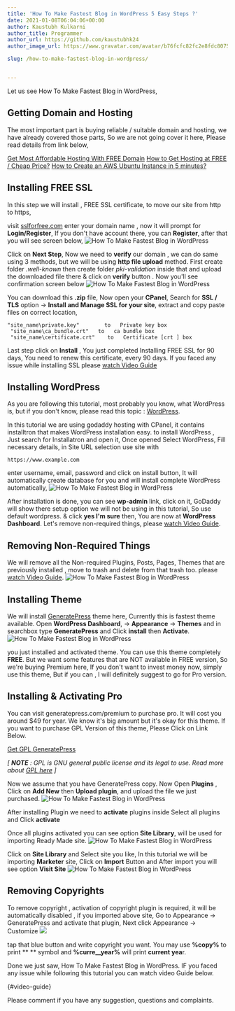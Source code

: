 ```yaml
---
title: 'How To Make Fastest Blog in WordPress 5 Easy Steps ?'
date: 2021-01-08T06:04:06+00:00
author: Kaustubh Kulkarni
author_title: Programmer
author_url: https://github.com/kaustubhk24
author_image_url: https://www.gravatar.com/avatar/b76fcfc82fc2e8fdc8075636f1735f61?s=200

slug: /how-to-make-fastest-blog-in-wordpress/


---
```

 

Let us see How To Make Fastest Blog in WordPress,

## Getting Domain and Hosting

The most important part is buying reliable / suitable domain and hosting, we have already covered those parts, So we are not going cover it here, Please read details from link below,

[Get Most Affordable Hosting With FREE Domain](https://blog.kaustubh.codes/get-most-affordable-hosting-with-free-domain/)
[How to Get Hosting at FREE / Cheap Price?](https://blog.kaustubh.codes/how-to-get-hosting-at-free-cheap-price/)
[How to Create an AWS Ubuntu Instance in 5 minutes?](https://blog.kaustubh.codes/how-to-create-an-aws-ubuntu-instance-in-5-minutes/)

## Installing FREE SSL

In this step we will install , FREE SSL certificate, to move our site from http to https, 

visit [sslforfree.com](https://www.sslforfree.com/) enter your domain name , now it will prompt for **Login/Register**, If you don't have account there, you can **Register**, after that you will see screen below,
![How To Make Fastest Blog in WordPress](https://www.kaustubh.codes/imgs/wp-content/uploads/2021/01/image-18.png) 

Click on **Next Step**, Now we need to **verify** our domain , we can do same using 3 methods, but we will be using **http file upload** method. First create folder _.well-known_ then create folder _pki-validation_ inside that and upload the downloaded file there & click on **verify** button . Now you'll see confirmation screen below
![How To Make Fastest Blog in WordPress](https://www.kaustubh.codes/imgs/wp-content/uploads/2021/01/image-19.png) 

You can download this **.zip** file, Now open your **CPanel**, Search for **SSL / TLS** option -> **Install and Manage SSL for your site**, extract and copy paste files on correct location,


```
"site_name\private.key"        to   Private key box
 "site_name\ca_bundle.crt"   to   ca bundle box
 "site_name\certificate.crt"    to   Certificate [crt ] box
```


Last step click on **Install** , You just completed Installing FREE SSL for 90 days, You need to renew this certificate, every 90 days. If you faced any issue while installing SSL please [watch Video Guide](#video-guide)

## Installing WordPress

As you are following this tutorial, most probably you know, what WordPress is, but if you don't know, please read this topic : [WordPress](https://en.wikipedia.org/wiki/WordPress).

In this tutorial we are using godaddy hosting with CPanel, it contains installtron that makes WordPress installation easy. to install WordPress , Just search for Installatron and open it, Once opened Select WordPress, Fill necessary details, in Site URL selection use site with 


```
https://www.example.com
```


enter username, email, password and click on install button, It will automatically create database for you and will install complete WordPress automatically,
![How To Make Fastest Blog in WordPress](https://www.kaustubh.codes/imgs/wp-content/uploads/2021/01/image-20.png) 

After installation is done, you can see **wp-admin** link, click on it, GoDaddy will show there setup option we will not be using in this tutorial, So use default wordpress. & click **yes I'm sure** then, You are now at **WordPress Dashboard**. Let's remove non-required things, please [watch Video Guide](https://blog.kaustubh.codes/wp-admin/post.php?post=1185&action=edit#video-guide).

## Removing Non-Required Things

We will remove all the Non-required Plugins, Posts, Pages, Themes that are previously installed , move to trash and delete from that trash too. please [watch Video Guide](https://blog.kaustubh.codes/wp-admin/post.php?post=1185&action=edit#video-guide).
![How To Make Fastest Blog in WordPress](https://www.kaustubh.codes/imgs/wp-content/uploads/2021/01/image-21.png) 

## Installing Theme

We will install [GeneratePress](https://wordpress.org/themes/generatepress/) theme here, Currently this is fastest theme available. Open **WordPress Dashboard**, -> **Appearance** -> **Themes** and in searchbox type **GeneratePress** and Click **install** then **Activate**.
![How To Make Fastest Blog in WordPress](https://www.kaustubh.codes/imgs/wp-content/uploads/2021/01/image-22.png) 

you just installed and activated theme. You can use this theme completely **FREE**. But we want some features that are NOT available in FREE version, So we're buying Premium here, If you don't want to invest money now, simply use this theme, But if you can , I will definitely suggest to go for Pro version.

## Installing & Activating Pro

You can visit generatepress.com/premium to purchase pro. It will cost you around $49 for year. We know it's big amount but it's okay for this theme. If you want to purchase GPL Version of this theme, Please Click on Link Below.



[Get GPL GeneratePress](https://blog.kaustubh.codes/product/gpl-generatepress/)





_[ **NOTE** : GPL is GNU general public license and its legal to use. Read more about [GPL here](https://en.wikipedia.org/wiki/GNU_General_Public_License) ]_

Now we assume that you have GeneratePress copy. Now Open **Plugins** , Click on **Add New** then **Upload plugin**, and upload the file we just purchased.
![How To Make Fastest Blog in WordPress](https://www.kaustubh.codes/imgs/wp-content/uploads/2021/01/image-23.png) 

After installing Plugin we need to **activate** plugins inside Select all plugins and Click **activate**

Once all plugins activated you can see option **Site Library**, will be used for importing Ready Made site.
![How To Make Fastest Blog in WordPress](https://www.kaustubh.codes/imgs/wp-content/uploads/2021/01/image-24.png) 

Click on **Site Library** and Select site you like, In this tutorial we will be importing **Marketer** site, Click on **Import** Button and After import you will see option **Visit Site**
![How To Make Fastest Blog in WordPress](https://www.kaustubh.codes/imgs/wp-content/uploads/2021/01/image-25.png) 

## Removing Copyrights

To remove copyright , activation of copyright plugin is required, it will be automatically disabled , if you imported above site, Go to Appearance -> GeneratePress and activate that plugin, Next click Appearance -> Customize 
![](https://www.kaustubh.codes/imgs/wp-content/uploads/2021/01/image-26.png) 

tap that blue button and write copyright you want. You may use **%copy%** to print ** ** symbol and **%curre__year%** will print **current yea**r.

Done we just saw, How To Make Fastest Blog in WordPress. IF you faced any issue while following this tutorial you can watch video Guide below.

 {#video-guide}

Please comment if you have any suggestion, questions and complaints.
